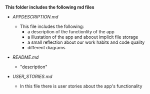 **This folder includes the following md files**

- *APPDESCRIPTION.md* 
    - This file includes the following:
        - a description of the functionlity of the app
        - a illustation of the app and aboout implicit file storage
        - a small reflection about our work habits and code quality 
        - different diagrams 


- *README.md*
    - "description"

- *USER_STORIES.md*
    - In this file there is user stories about the app's functionality 


